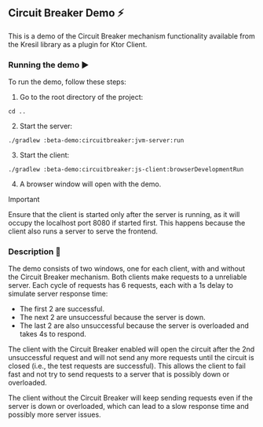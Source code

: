 ## Circuit Breaker Demo ⚡

This is a demo of the Circuit Breaker mechanism functionality 
available from the Kresil library as a plugin for Ktor Client.

### Running the demo ▶️

To run the demo, follow these steps:

1. Go to the root directory of the project:

```shell
cd ..
```

2. Start the server:

```shell
./gradlew :beta-demo:circuitbreaker:jvm-server:run
```

3. Start the client:

```shell
./gradlew :beta-demo:circuitbreaker:js-client:browserDevelopmentRun
```

4. A browser window will open with the demo.

> [!IMPORTANT]
> Ensure that the client is started only after the server is running, as it will occupy the localhost port 8080 if started first. This happens because the client also runs a server to serve the frontend.

### Description 📝

The demo consists of two windows, one for each client, with and without the Circuit Breaker mechanism.
Both clients make requests to a unreliable server.
Each cycle of requests has 6 requests, each with a 1s delay to simulate server response time:
- The first 2 are successful.
- The next 2 are unsuccessful because the server is down.
- The last 2 are also unsuccessful because the server is overloaded and takes 4s to respond.

The client with the Circuit Breaker enabled will open the circuit after the 2nd unsuccessful request
and will not send any more requests until the circuit is closed (i.e., the test requests are successful).
This allows the client to fail fast and not try to send requests to a server that is possibly down or overloaded.

The client without the Circuit Breaker will keep sending requests even if the server is down or overloaded,
which can lead to a slow response time and possibly more server issues.
